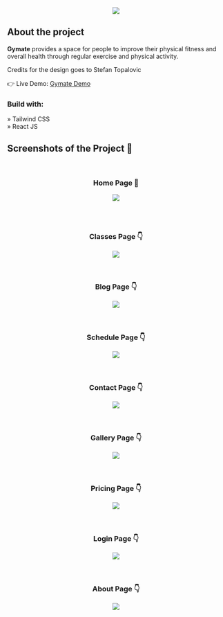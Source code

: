 <div align='center'><img src='https://user-images.githubusercontent.com/105128267/213878516-5072da91-0d7a-4dd8-95a8-0b405691dcc5.svg'/></div>

<h2>About the project</h2>

<p><b>Gymate</b> provides a space for people to improve their physical fitness and overall health through regular exercise and physical activity.</p>

<p>Credits for the design goes to <a href='https://www.linkedin.com/in/stefan-topalovic-dev/'></a>Stefan Topalovic</p>

👉 Live Demo: <a href='https://gymate-09.netlify.app/'>Gymate Demo</a>

<h3>Build with:</h3>

» Tailwind CSS <br>
» React JS

<h2>Screenshots of the Project 📸</h2>
<br>
<h3 align='center'>Home Page 🏡</h3>

<div align='center'>
<img src='https://user-images.githubusercontent.com/105128267/213878710-5662b56b-fc14-43cc-b038-70c21abb2e5f.png'/>

</div>

<br><br>

<h3 align='center'>Classes Page 👇</h3>

<div align='center'>
<img src='https://user-images.githubusercontent.com/105128267/213878977-d98a7725-d615-48ed-b91d-5ebf7a6b049c.png'/>
</div>
<br>
<br>
<h3 align='center'>Blog Page 👇</h3>

<div align='center'>
<img src='https://user-images.githubusercontent.com/105128267/213879015-82a90c2a-98a7-4add-8f72-d29b9388a27f.png'/>
</div>
<br>
<br>
<h3 align='center'>Schedule Page 👇</h3>

<div align='center'>
<img src='https://user-images.githubusercontent.com/105128267/213879131-4bf389d9-57cc-4b5d-9d50-ea62b35862d9.png'/>
</div>
<br>
<br>
<h3 align='center'>Contact Page 👇</h3>

<div align='center'>
<img src='https://user-images.githubusercontent.com/105128267/213879186-756e8df8-ca2f-4330-b238-0849c9e6ca33.png'/>
</div>
<br>
<br>
<h3 align='center'>Gallery Page 👇</h3>

<div align='center'>
<img src='https://user-images.githubusercontent.com/105128267/213879218-7c49d152-b229-4b9a-8f89-5f3ab7fa8e67.png'/>
</div>
<br>
<br>
<h3 align='center'>Pricing Page 👇</h3>

<div align='center'>
<img src='https://user-images.githubusercontent.com/105128267/213879240-a164e827-f8ac-4248-a294-a620f9c530d7.png'/>
</div>
<br>
<br>
<h3 align='center'>Login Page 👇</h3>

<div align='center'>
<img src='https://user-images.githubusercontent.com/105128267/213879261-c4f4596c-0836-49b1-baa3-9abad0501486.png'/>
</div>
<br>
<br>
<h3 align='center'>About Page 👇</h3>

<div align='center'>
<img src='https://user-images.githubusercontent.com/105128267/213912643-6deef1ff-505d-4d21-8a96-88be2fee242a.png'/>
</div>
<br>
<br>
